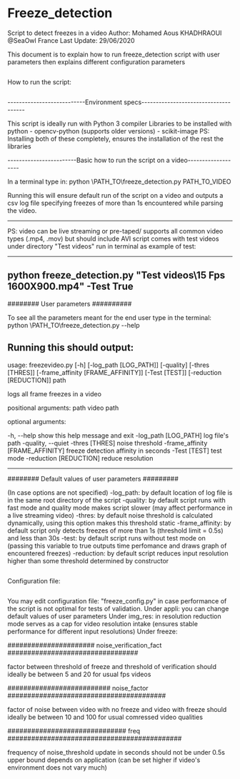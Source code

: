 # Freeze_detection
Script to detect freezes in a video
Author: Mohamed Aous KHADHRAOUI @SeaOwl France
Last Update: 29/06/2020

This document is to explain how to run freeze_detection script with user
parameters then explains different configuration parameters

~~~~~~~~~~~~~~~~~~~~~~~~~~~~~~~~~~~~~~~~~~~~~~~~~~~~~~~~~~~~~~~~~~~~~~~~~~~~~~~~~
~~~~~~~~~~~~~~~~~~~~~~~~~~~~~~~~~~~~~~~~~~~~~~~~~~~~~~~~~~~~~~~~~~~~~~~~~~~~~~~~~
How to run the script:
~~~~~~~~~~~~~~~~~~~~~~~~~~~~~~~~~~~~~~~~~~~~~~~~~~~~~~~~~~~~~~~~~~~~~~~~~~~~~~~~~
~~~~~~~~~~~~~~~~~~~~~~~~~~~~~~~~~~~~~~~~~~~~~~~~~~~~~~~~~~~~~~~~~~~~~~~~~~~~~~~~~

---------------------------Environment specs-------------------------------------

This script is ideally run with Python 3 compiler
Libraries to be installed with python
	- opencv-python (supports older versions)
	- scikit-image
PS: Installing both of these completely, ensures the installation of the rest 
the libraries

------------------------Basic how to run the script on a video-------------------

In a terminal type in:
python \PATH_TO\freeze_detection.py PATH_TO_VIDEO

Running this will ensure default run of the script on a video and outputs a csv
log file specifying freezes of more than 1s encountered while parsing the video.

---------------------------------------------------------------------------------

PS: video can be live streaming or pre-taped/ supports all common video types
(.mp4, .mov) but should include AVI
   script comes with test videos under directory "Test videos"
run in terminal as example of test:

---------------------------------------------------------------------------------
python freeze_detection.py "Test videos\15 Fps 1600X900.mp4" -Test True
---------------------------------------------------------------------------------


######## User parameters ##########

To see all the parameters meant for the end user type in the terminal:
python \PATH_TO\freeze_detection.py --help

Running this should output:
---------------------------------------------------------------------------------

usage: freezevideo.py [-h] [-log_path [LOG_PATH]] [-quality] [-thres [THRES]]
		      [-frame_affinity [FRAME_AFFINITY]]
                      [-Test [TEST]] [-reduction [REDUCTION]]
                      path

logs all frame freezes in a video

positional arguments:
  path                  video path

optional arguments:

  -h, --help            show this help message and exit
  -log_path [LOG_PATH]  log file's path
  -quality, --quiet
  -thres [THRES]        noise threshold
  -frame_affinity [FRAME_AFFINITY]
                        freeze detection affinity in seconds
  -Test [TEST]          test mode
  -reduction [REDUCTION]
                        reduce resolution
			
--------------------------------------------------------------------------------

######## Default values of user parameters #########

(In case options are not specified)
-log_path: by default location of log file is in the same root directory of the
		script
-quality: by default script runs with fast mode and quality mode makes script
		slower (may affect performance in a live streaming video)
-thres: by default noise threshold is calculated dynamically, using this option
	makes this threshold static
-frame_affinity: by default script only detects freezes of more than 1s (threshold
	limit = 0.5s) and less than 30s
-test: by default script runs without test mode on (passing this variable to true
	outputs time perfomance and draws graph of encountered freezes)
-reduction: by default script reduces input resolution higher than some
	threshold determined by constructor

~~~~~~~~~~~~~~~~~~~~~~~~~~~~~~~~~~~~~~~~~~~~~~~~~~~~~~~~~~~~~~~~~~~~~~~~~~~~~~~~~
~~~~~~~~~~~~~~~~~~~~~~~~~~~~~~~~~~~~~~~~~~~~~~~~~~~~~~~~~~~~~~~~~~~~~~~~~~~~~~~~~
Configuration file:
~~~~~~~~~~~~~~~~~~~~~~~~~~~~~~~~~~~~~~~~~~~~~~~~~~~~~~~~~~~~~~~~~~~~~~~~~~~~~~~~~
~~~~~~~~~~~~~~~~~~~~~~~~~~~~~~~~~~~~~~~~~~~~~~~~~~~~~~~~~~~~~~~~~~~~~~~~~~~~~~~~~

You may edit configuration file: "freeze_config.py" in case performance of the 
script is not optimal for tests of validation.
Under appli:
	you can change default values of user parameters
Under img_res:
	in resolution reduction mode serves as a cap for video resolution intake
	(ensures stable performance for different input resolutions)
Under freeze:

###################### noise_verification_fact #################################

factor between threshold of freeze and threshold of verification
should ideally be between 5 and 20 for usual fps videos

########################## noise_factor ########################################

factor of noise between video with no freeze and video with freeze
should ideally be between 10 and 100 for usual comressed video qualities

############################## freq ############################################

frequency of noise_threshold update in seconds
should not be under 0.5s
upper bound depends on application (can be set higher if video's environment does
not vary much)
